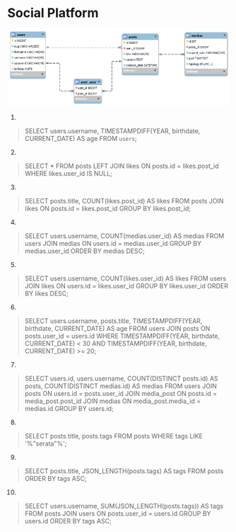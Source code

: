 Social Platform
===

![Diagram](images/diagram-social-platform.png)

1. 
> SELECT users.username, TIMESTAMPDIFF(YEAR, birthdate, CURRENT_DATE) AS age FROM `users`;

2. 
> SELECT * FROM posts LEFT JOIN likes ON posts.id = likes.post_id WHERE likes.user_id IS NULL;

3. 
> SELECT posts.title, COUNT(likes.post_id) AS likes FROM posts JOIN likes ON posts.id = likes.post_id GROUP BY likes.post_id;

4. 
> SELECT users.username, COUNT(medias.user_id) AS medias FROM users JOIN medias ON users.id = medias.user_id GROUP BY medias.user_id ORDER BY medias DESC;

5. 
> SELECT users.username, COUNT(likes.user_id) AS likes FROM users JOIN likes ON users.id = likes.user_id GROUP BY likes.user_id ORDER BY likes DESC;

6. 
> SELECT users.username, posts.title, TIMESTAMPDIFF(YEAR, birthdate, CURRENT_DATE) AS age FROM users JOIN posts ON posts.user_id = users.id WHERE TIMESTAMPDIFF(YEAR, birthdate, CURRENT_DATE) < 30 AND TIMESTAMPDIFF(YEAR, birthdate, CURRENT_DATE) >= 20;

7. 
> SELECT users.id, users.username, COUNT(DISTINCT posts.id) AS posts, COUNT(DISTINCT medias.id) AS medias FROM users JOIN posts ON users.id = posts.user_id JOIN media_post ON posts.id = media_post.post_id JOIN medias ON media_post.media_id = medias.id GROUP BY users.id;

8. 
> SELECT posts.title, posts.tags FROM posts WHERE tags LIKE '%"serata"%';

9. 
> SELECT posts.title, JSON_LENGTH(posts.tags) AS tags FROM posts ORDER BY tags ASC;

10. 
> SELECT users.username, SUM(JSON_LENGTH(posts.tags)) AS tags FROM posts JOIN users ON posts.user_id = users.id GROUP BY users.id ORDER BY tags ASC;